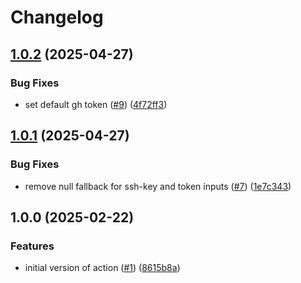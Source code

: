 # Changelog

## [1.0.2](https://github.com/mauhlik/integrate-gopass/compare/v1.0.1...v1.0.2) (2025-04-27)


### Bug Fixes

* set default gh token ([#9](https://github.com/mauhlik/integrate-gopass/issues/9)) ([4f72ff3](https://github.com/mauhlik/integrate-gopass/commit/4f72ff3730ef45c8160c31f92a68439a5dc46648))

## [1.0.1](https://github.com/mauhlik/integrate-gopass/compare/v1.0.0...v1.0.1) (2025-04-27)


### Bug Fixes

* remove null fallback for ssh-key and token inputs ([#7](https://github.com/mauhlik/integrate-gopass/issues/7)) ([1e7c343](https://github.com/mauhlik/integrate-gopass/commit/1e7c34341190aae59311758d86455be604884a9a))

## 1.0.0 (2025-02-22)


### Features

* initial version of action ([#1](https://github.com/mauhlik/integrate-gopass/issues/1)) ([8615b8a](https://github.com/mauhlik/integrate-gopass/commit/8615b8a77a0a2eab86b329a610a23b7768aa0d0c))
